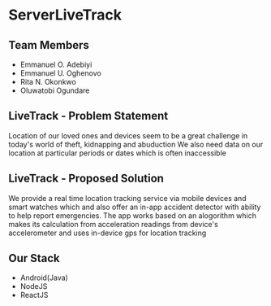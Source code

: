 # ServerLiveTrack

## Team Members
- Emmanuel O. Adebiyi
- Emmanuel U. Oghenovo
- Rita N. Okonkwo
- Oluwatobi Ogundare

## LiveTrack - Problem Statement

Location of our loved ones and devices seem to be a great challenge in today's world of theft, kidnapping and abuduction
We also need data on our location at particular periods or dates which is often inaccessible

## LiveTrack - Proposed Solution
We provide a real time location tracking service via mobile devices and smart watches which and also offer an in-app accident detector 
with ability to help report emergencies. The app works based on an alogorithm which makes its calculation from acceleration readings from device's 
accelerometer and uses in-device gps for location tracking

## Our Stack
- Android(Java)
- NodeJS
- ReactJS
